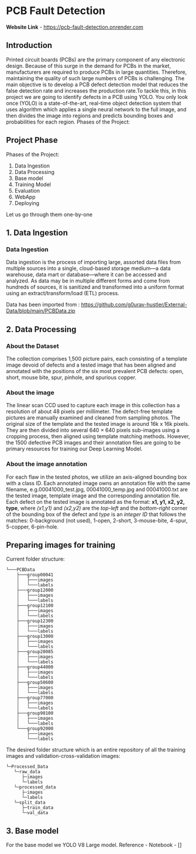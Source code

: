 # PCB Fault Detection

**Website Link** - https://pcb-fault-detection.onrender.com

## Introduction
Printed circuit boards (PCBs) are the primary component of any electronic design. Because of this surge in the demand for PCBs in the market, manufacturers are required to produce PCBs in large quantities. Therefore, maintaining the quality of such large numbers of PCBs is challenging. The main objective is to develop a PCB defect detection model that reduces the false detection rate and increases the production rate.To tackle this, in this project we are going to identify defects in a PCB using YOLO. You only look once (YOLO) is a state-of-the-art, real-time object detection system that uses algorithm which applies a single neural network to the full image, and then divides the image into regions and predicts bounding boxes and probabilities for each region.
Phases of the Project:

## Project Phase
Phases of the Project:

1. Data Ingestion
2. Data Processing
3. Base model 
4. Training Model
5. Evaluation
6. WebApp
7. Deploying

Let us go through them one-by-one
## 1. Data Ingestion

### Data Ingestion
Data ingestion is the process of importing large, assorted data files from multiple sources into a single, cloud-based storage medium—a data warehouse, data mart or database—where it can be accessed and analyzed. As data may be in multiple different forms and come from hundreds of sources, it is sanitized and transformed into a uniform format using an extract/transform/load (ETL) process.

Data has been imported from : https://github.com/g0urav-hustler/External-Data/blob/main/PCBData.zip



## 2. Data Processing

### About the Dataset
The collection comprises 1,500 picture pairs, each consisting of a template image devoid of defects and a tested image that has been aligned and annotated with the positions of the six most prevalent PCB defects: open, short, mouse bite, spur, pinhole, and spurious copper.

### About the image
The linear scan CCD used to capture each image in this collection has a resolution of about 48 pixels per millimeter. The defect-free template pictures are manually examined and cleaned from sampling photos. The original size of the template and the tested image is around 16k x 16k pixels. They are then divided into several 640 × 640 pixels sub-images using a cropping process, then aligned using template matching methods. However, the 1500 defective PCB images and their annotation files are going to be primary resources for training our Deep Learning Model.

### About the image annotation
For each flaw in the tested photos, we utilize an axis-aligned bounding box with a class ID. Each annotated image owns an annotation file with the same filename, e.g.00041000_test.jpg, 00041000_temp.jpg and 00041000.txt are the tested image, template image and the corresponding annotation file. Each defect on the tested image is annotated as the format: **x1, y1, x2, y2, type**, where *(x1,y1)* and *(x2,y2)* are the *top-left* and the *bottom-right* corner of the bounding box of the defect and *type* is an *integer ID* that follows the matches: 0-background (not used), 1-open, 2-short, 3-mouse-bite, 4-spur, 5-copper, 6-pin-hole.

## Preparing images for training
Current folder structure:
```
└───PCBData
    ├───group00041
    │   ├───images
    │   └───labels
    ├───group12000
    │   ├───images
    │   └───labels
    ├───group12100
    │   ├───images
    │   └───labels
    ├───group12300
    │   ├───images
    │   └───labels
    ├───group13000
    │   ├───images
    │   └───labels
    ├───group20085
    │   ├───images
    │   └───labels
    ├───group44000
    │   ├───images
    │   └───labels
    ├───group50600
    │   ├───images
    │   └───labels
    ├───group77000
    │   ├───images
    │   └───labels
    ├───group90100
    │   ├───images
    │   └───labels
    └───group92000
        ├───images
        └───labels
```
The desired folder structure which is an entire repository of all the training images and validation-cross-validation images:
```
└─Processed_Data
   └─raw_data
      ├─images
      └─labels
   └─processed_data
      ├─images
      └─labels
   └─split_data
      ├─train_data
      └─val_data
```

## 3. Base model 
For the base model we YOLO V8 Large model.
Reference - 
Notebook - []

